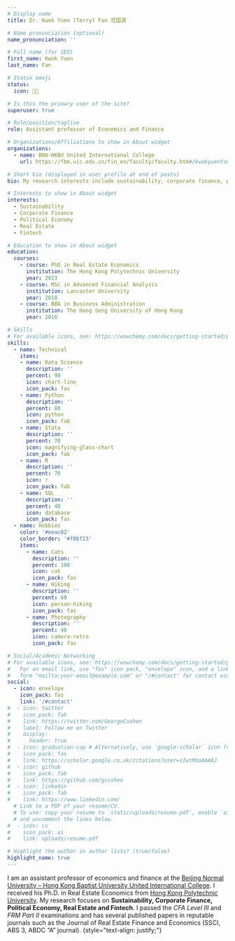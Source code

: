 ```yaml
---
# Display name
title: Dr. Kwok Yuen (Terry) Fan 范国源 

# Name pronunciation (optional)
name_pronunciation: ''

# Full name (for SEO)
first_name: Kwok Yuen
last_name: Fan

# Status emoji
status:
  icon: 🕵🏾

# Is this the primary user of the site?
superuser: true

# Role/position/tagline
role: Assistant professor of Economics and Finance

# Organizations/Affiliations to show in About widget
organizations:
  - name: BNU-HKBU United International College
    url: https://fbm.uic.edu.cn/fin_en/faculty/faculty.htm#/kwokyuenfan/en

# Short bio (displayed in user profile at end of posts)
bio: My research interests include sustainability, corporate finance, political economy.

# Interests to show in About widget
interests:
  - Sustainability
  - Corporate Finance
  - Political Economy
  - Real Estate
  - Fintech

# Education to show in About widget
education:
  courses:
    - course: PhD in Real Estate Economics
      institution: The Hong Kong Polytechnic University
      year: 2023
    - course: MSc in Advanced Financial Analysis
      institution: Lancaster University
      year: 2018
    - course: BBA in Business Administration
      institution: The Hang Seng University of Hong Kong
      year: 2016

# Skills
# For available icons, see: https://wowchemy.com/docs/getting-started/page-builder/#icons
skills:
  - name: Technical
    items:
    - name: Data Science
      description: ''
      percent: 90
      icon: chart-line
      icon_pack: fas
    - name: Python
      description: ''
      percent: 80
      icon: python
      icon_pack: fab
    - name: Stata
      description: ''
      percent: 70
      icon: magnifying-glass-chart
      icon_pack: fab
    - name: R
      description: ''
      percent: 70
      icon: r
      icon_pack: fab
    - name: SQL
      description: ''
      percent: 40
      icon: database
      icon_pack: fas
  - name: Hobbies
    color: '#eeac02'
    color_border: '#f0bf23'
    items:
      - name: Cats
        description: ''
        percent: 100
        icon: cat
        icon_pack: fas
      - name: Hiking
        description: ''
        percent: 60
        icon: person-hiking
        icon_pack: fas
      - name: Photography
        description: ''
        percent: 40
        icon: camera-retro
        icon_pack: fas

# Social/Academic Networking
# For available icons, see: https://wowchemy.com/docs/getting-started/page-builder/#icons
#   For an email link, use "fas" icon pack, "envelope" icon, and a link in the
#   form "mailto:your-email@example.com" or "/#contact" for contact widget.
social:
  - icon: envelope
    icon_pack: fas
    link: '/#contact'
#  - icon: twitter
#    icon_pack: fab
#    link: https://twitter.com/GeorgeCushen
#    label: Follow me on Twitter
#    display:
#      header: true
#  - icon: graduation-cap # Alternatively, use `google-scholar` icon from `ai` icon pack
#    icon_pack: fas
#    link: https://scholar.google.co.uk/citations?user=sIwtMXoAAAAJ
#  - icon: github
#    icon_pack: fab
#    link: https://github.com/gcushen
#  - icon: linkedin
#    icon_pack: fab
#    link: https://www.linkedin.com/
  # Link to a PDF of your resume/CV.
  # To use: copy your resume to `static/uploads/resume.pdf`, enable `ai` icons in `params.yaml`,
  # and uncomment the lines below.
#  - icon: cv
#    icon_pack: ai
#    link: uploads/resume.pdf

# Highlight the author in author lists? (true/false)
highlight_name: true
---
```


I am an assistant professor of economics and finance at the [Beijing Normal University – Hong Kong Baptist University United International College](https://uic.edu.cn/en/). I received his Ph.D. in Real Estate Economics from [Hong Kong Polytechnic University](https://www.polyu.edu.hk/bre/). My research focuses on **Sustainability, Corporate Finance, Political Economy, Real Estate and Fintech**. I passed the _CFA Level III_ and _FRM Part II_ examinations and has several published papers in reputable journals such as the Journal of Real Estate Finance and Economics (SSCI, ABS 3, ABDC “A” journal).
{style="text-align: justify;"}
